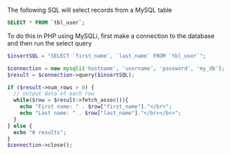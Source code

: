 The following SQL will select records from a MySQL table

```sql
SELECT * FROM `tbl_user`;
```

To do this in PHP using MySQLi, first make a connection to the database and then run the select query

```php
$insertSQL = "SELECT `first_name`, `last_name` FROM `tbl_user`";

$connection = new mysqli('hostname', 'username', 'password', 'my_db');
$result = $connection->query($insertSQL);

if ($result->num_rows > 0) {
  // output data of each row
  while($row = $result->fetch_assoc()){
    echo "First name: " . $row["first_name"]."</br>";
    echo "Last name: " . $row["last_name"]."</br></br>";
  }
} else {
  echo "0 results";
}
$connection->close();
```
